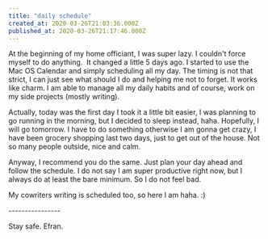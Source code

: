 ```yaml
---
title: "daily schedule"
created_at: 2020-03-26T21:03:36.000Z
published_at: 2020-03-26T21:17:46.000Z
---
```

At the beginning of my home officiant, I was super lazy. I couldn't force myself to do anything.  It changed a little 5 days ago. I started to use the Mac OS Calendar and simply scheduling all my day. The timing is not that strict, I can just see what should I do and helping me not to forget. It works like charm. I am able to manage all my daily habits and of course, work on my side projects (mostly writing). 

Actually, today was the first day I took it a little bit easier, I was planning to go running in the morning, but I decided to sleep instead, haha. Hopefully, I will go tomorrow. I have to do something otherwise I am gonna get crazy, I have been grocery shopping last two days, just to get out of the house. Not so many people outside, nice and calm. 

Anyway, I recommend you do the same. Just plan your day ahead and follow the schedule. I do not say I am super productive right now, but I always do at least the bare minimum. So I do not feel bad. 

My cowriters writing is scheduled too, so here I am haha. :)

\----------------

Stay safe. Efran.
